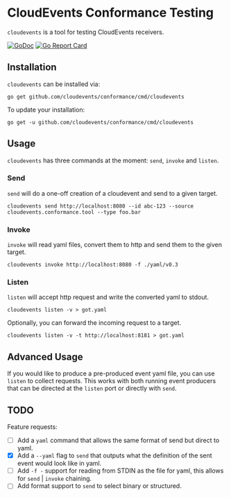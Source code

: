 # CloudEvents Conformance Testing

`cloudevents` is a tool for testing CloudEvents receivers.

[![GoDoc](https://godoc.org/github.com/cloudevents/conformance?status.svg)](https://godoc.org/github.com/cloudevents/conformance)
[![Go Report Card](https://goreportcard.com/badge/cloudevents/conformance)](https://goreportcard.com/report/cloudevents/conformance)

## Installation

`cloudevents` can be installed via:

```shell
go get github.com/cloudevents/conformance/cmd/cloudevents
```

To update your installation:

```shell
go get -u github.com/cloudevents/conformance/cmd/cloudevents
```

## Usage

`cloudevents` has three commands at the moment: `send`, `invoke` and `listen`.

### Send

`send` will do a one-off creation of a cloudevent and send to a given target.

```shell script
cloudevents send http://localhost:8080 --id abc-123 --source cloudevents.conformance.tool --type foo.bar
```

### Invoke

`invoke` will read yaml files, convert them to http and send them to the given
target.

```shell script
cloudevents invoke http://localhost:8080 -f ./yaml/v0.3
```

### Listen

`listen` will accept http request and write the converted yaml to stdout.

```shell script
cloudevents listen -v > got.yaml
```

Optionally, you can forward the incoming request to a target.

```shell script
cloudevents listen -v -t http://localhost:8181 > got.yaml
```

## Advanced Usage

If you would like to produce a pre-produced event yaml file, you can use
`listen` to collect requests. This works with both running event producers that
can be directed at the `listen` port or directly with `send`.

## TODO

Feature requests:

- [ ] Add a `yaml` command that allows the same format of send but direct to
      yaml.
- [x] Add a `--yaml` flag to `send` that outputs what the definition of the sent
      event would look like in yaml.
- [ ] Add `-f -` support for reading from STDIN as the file for yaml, this
      allows for `send` | `invoke` chaining.
- [ ] Add format support to `send` to select binary or structured.
